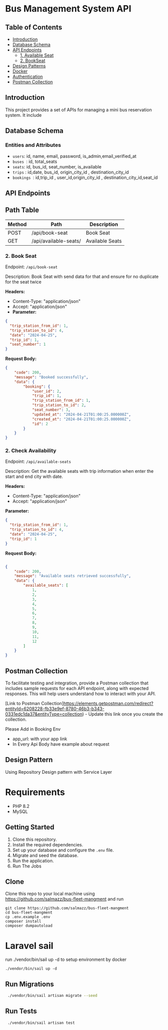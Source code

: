 # Bus Management System API

## Table of Contents

- [Introduction](#introduction)
- [Database Schema](#database-schema)
- [API Endpoints](#api-endpoints)
    - [1. Available Seat](#1-available-seats)
    - [2. BookSeat](#2-book-seat)
- [Design Patterns](#design-patterns)
- [Docker](#docker)
- [Authentication](#authentication)
- [Postman Collection](#postman-collection)

## Introduction

This project provides a set of APIs for managing a mini bus reservation system. It include

## Database Schema

### Entities and Attributes

- `users`: id, name, email, password, is_admin,email_verified_at
- `buses `: id, total_seats
- `seats`: id, bus_id, seat_number, is_available
- `trips` : id,date, bus_id, origin_city_id , destination_city_id
- `bookings `: id,trip_id , user_id,origin_city_id , destination_city_id,seat_id

## API Endpoints

## Path Table

| Method | Path                     | Description     |
|--------|--------------------------|-----------------|
| POST   | /api/book-seat           | Book Seat       |
| GET    | /api/available-seats/    | Available Seats |

### 2. Book Seat

Endpoint: `/api/book-seat`

Description: Book Seat with send data for that and ensure for no duplicate for the seat twice


**Headers:**
- Content-Type: "application/json"
- Accept: "application/json"
- 
  **Parameter:**
```json
{
  "trip_station_from_id": 1,
  "trip_station_to_id": 4,
  "date": "2024-04-25",
  "trip_id": 1,
  "seat_number": 1
}
```
**Request Body:**
```json
{
    "code": 200,
    "message": "Booked successfully",
    "data": {
        "booking": {
            "user_id": 2,
            "trip_id": 1,
            "trip_station_from_id": 1,
            "trip_station_to_id": 2,
            "seat_number": 3,
            "updated_at": "2024-04-21T01:00:25.000000Z",
            "created_at": "2024-04-21T01:00:25.000000Z",
            "id": 2
        }
    }
}
``` 

### 2. Check Availability

Endpoint: `/api/available-seats`

Description: Get the available seats with trip information when enter the start and end city with date.

**Headers:**
- Content-Type: "application/json"
- Accept: "application/json"

**Parameter:**
```json
{
  "trip_station_from_id": 1,
  "trip_station_to_id": 4,
  "date": "2024-04-25",
  "trip_id": 1
}
```

**Request Body:**
```json

{
    "code": 200,
    "message": "Available seats retrieved successfully",
    "data": {
        "available_seats": [
            1,
            2,
            3,
            4,
            5,
            6,
            7,
            8,
            9,
            10,
            11,
            12
        ]
    }
}
```

## Postman Collection

To facilitate testing and integration, provide a Postman collection that includes sample requests for each API endpoint, along with expected responses. This will help users understand how to interact with your API.

[Link to Postman Collection]https://elements.getpostman.com/redirect?entityId=6208228-fb33e9ef-8780-46b3-b343-0331edc1da37&entityType=collection) - Update this link once you create the collection.

Please Add in Booking Env

- app_url: with your app link
- In Every Api Body have example about request

## Design Pattern
Using Repository Design pattern with Service Layer


# Requirements
- PHP 8.2
- MySQL

## Getting Started

1. Clone this repository.
2. Install the required dependencies.
3. Set up your database and configure the `.env` file.
4. Migrate and seed the database.
5. Run the application.
6. Run The Jobs

## Clone
Clone this repo to your local machine using https://github.com/salmazz/bus-fleet-mangment
and run
```
git clone https://github.com/salmazz/bus-fleet-mangment
cd bus-fleet-mangment
cp .env.example .env
composer install
composer dumpautoload
```

# Laravel sail
run  ./vendor/bin/sail up -d to setup environment by docker
```
./vendor/bin/sail up -d
```

## Run Migrations
```bash
 ./vendor/bin/sail artisan migrate --seed
 ````

## Run Tests
```bash
 ./vendor/bin/sail artisan test
 ````
